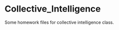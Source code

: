 Collective_Intelligence
=======================

Some homework files for collective intelligence class. 
